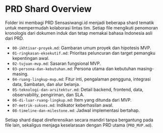 # PRD Shard Overview

Folder ini membagi PRD Sensasiwangi.id menjadi beberapa shard tematik untuk mempermudah kolaborasi lintas tim. Setiap file mengikuti penomoran kronologis dari dokumen induk dan tetap memakai bahasa Indonesia asli dari PRD.

- `00-ikhtisar-proyek.md`: Gambaran umum proyek dan hipotesis MVP.
- `01-ringkasan-eksekutif.md`: Prioritas peluncuran dan target pemangku kepentingan awal.
- `02-tujuan-mvp.md`: Sasaran fungsional MVP.
- `03-persona-dan-kebutuhan.md`: Persona utama dan kebutuhan masing-masing.
- `04-ruang-lingkup-mvp.md`: Fitur inti, pengalaman pengguna, integrasi data, Sambatan, dan alur belanja.
- `05-teknologi-dan-arsitektur.md`: Detail backend, frontend, data, observability, pengiriman, dan SLA.
- `06-di-luar-ruang-lingkup.md`: Item yang ditunda dari MVP.
- `07-metrik-sukses.md`: Indikator keberhasilan awal.
- `08-timeline-dan-milestone.md`: Jadwal implementasi bertahap.

Setiap shard dapat direferensikan secara mandiri tanpa bergantung pada file lain, sekaligus menjaga keselarasan dengan PRD utama (`PRD_MVP.md`).
